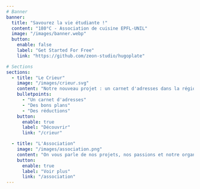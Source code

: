 ```yaml
---
# Banner
banner:
  title: "Savourez la vie étudiante !"
  content: "180°C - Association de cuisine EPFL-UNIL"
  image: "/images/banner.webp"
  button:
    enable: false
    label: "Get Started For Free"
    link: "https://github.com/zeon-studio/hugoplate"

# Sections
sections:
  - title: "Le Crieur"
    image: "/images/crieur.svg"
    content: "Notre nouveau projet : un carnet d'adresses dans la région lausannoise accessible aux étudiant·e·s. Que vous soyez à la recherche d'un coin sympa pour se détendre autour d'une boisson fraîche entre potes ou de quoi bien manger sans se ruiner, c'est par ici !"
    bulletpoints:
      - "Un carnet d'adresses"
      - "Des bons plans"
      - "Des réductions"
    button:
      enable: true
      label: "Découvrir"
      link: "/crieur"

  - title: "L'Association"
    image: "/images/association.png"
    content: "On vous parle de nos projets, nos passions et notre organisation… parce qu'on ne compte pas que pour du beurre !"
    button:
      enable: true
      label: "Voir plus"
      link: "/association"
---
```

